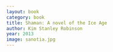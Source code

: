 ```yaml
---
layout: book
category: book
title: Shaman: A novel of the Ice Age
author: Kim Stanley Robinson
year: 2013
image: sanotia.jpg
---
```

